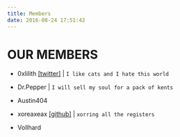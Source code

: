 ```yaml
---
title: Members
date: 2016-08-24 17:51:42
---
```


# OUR MEMBERS

* 0xlilith [[twitter]](https://twitter.com/0xlilith666) | `I like cats and I hate this world`

* Dr.Pepper | `I will sell my soul for a pack of kents`
* Austin404
* xoreaxeax [[github]](https://github.com/x0reaxeax) | `xorring all the registers`
* Vollhard